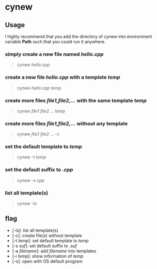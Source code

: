# cynew

## Usage

I highly recommend that you add the directory of cynew into environment variable **Path** such that you could run it anywhere.

### simply create a new file named *hello.cpp*
> cynew *hello.cpp*

### create a new file *hello.cpp* with a template *temp*
> cynew *hello.cpp* *temp*

### create more files *file1,file2,...* with the same template *temp*
> cynew *file1* *file2* ... *temp*

### create more files *file1,file2,...* without any template
> cynew *file1* *file2* ... -c

### set the default template to *temp*
> cynew -t *temp*

### set the default suffix to *.cpp*
> cynew -s *cpp*

### list all template(s)
> cynew -ls

## flag
- [-ls]: list all template(s)
- [-c]: create file(s) without template
- [-t *temp*]: set default template to *temp*
- [-s *suf*]: set default suffix to *.suf*
- [-a *filename*]: add *filename* into templates
- [-i *temp*]: show information of *temp*
- [-o]: open with OS default program